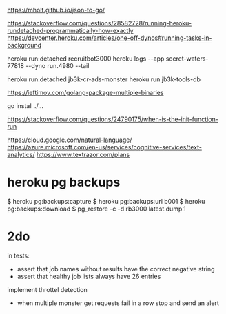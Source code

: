 https://mholt.github.io/json-to-go/

https://stackoverflow.com/questions/28582728/running-heroku-rundetached-programmatically-how-exactly
https://devcenter.heroku.com/articles/one-off-dynos#running-tasks-in-background

heroku run:detached recruitbot3000
heroku logs --app secret-waters-77818 --dyno run.4980 --tail

heroku run:detached jb3k-cr-ads-monster
heroku run jb3k-tools-db

https://ieftimov.com/golang-package-multiple-binaries

go install ./... 

https://stackoverflow.com/questions/24790175/when-is-the-init-function-run

https://cloud.google.com/natural-language/
https://azure.microsoft.com/en-us/services/cognitive-services/text-analytics/ 
https://www.textrazor.com/plans

# heroku pg backups
$ heroku pg:backups:capture
$ heroku pg:backups:url b001
$ heroku pg:backups:download
$ pg_restore -c -d rb3000 latest.dump.1

# 2do

in tests:
- assert that job names without results have the correct negative string
- assert that healthy job lists always have 26 entries

implement throttel detection
- when multiple monster get requests fail in a row stop and send an alert